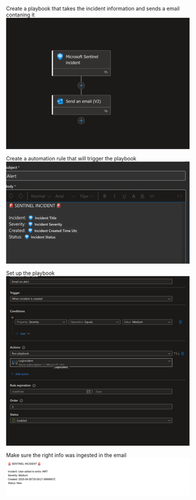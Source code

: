 Create a playbook that takes the incident information and sends a email contaning it 
  <img src="images/SS4.png" alt="Entra ID Hunt Overview" width="500"/>


Create a automation rule that will trigger the playbook
  <img src="images/SS1.png" alt="Entra ID Hunt Overview" width="500"/>


Set up the playbook 
  <img src="images/SS3.png" alt="Entra ID Hunt Overview" width="500"/>


Make sure the right info was ingested in the email
  <img src="images/SS2.png" alt="Entra ID Hunt Overview" width="500"/>
